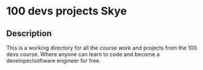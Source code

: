 # 100 devs projects Skye

## Description

This is a working directory for all the course work and projects from the 100 devs course.
Where anyone can learn to code and become a developer/software engineer for free.
